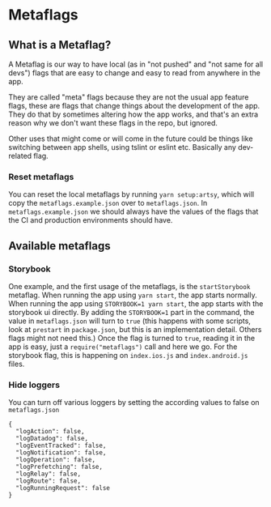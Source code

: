 # Metaflags

## What is a Metaflag?

A Metaflag is our way to have local (as in "not pushed" and "not same for all devs") flags that are easy to change and easy to read from anywhere in the app.

They are called "meta" flags because they are not the usual app feature flags, these are flags that change things about the development of the app. They do that by sometimes altering how the app works, and that's an extra reason why we don't want these flags in the repo, but ignored.

Other uses that might come or will come in the future could be things like switching between app shells, using tslint or eslint etc. Basically any dev-related flag.

### Reset metaflags

You can reset the local metaflags by running `yarn setup:artsy`, which will copy the `metaflags.example.json` over to `metaflags.json`.
In `metaflags.example.json` we should always have the values of the flags that the CI and production environments should have.

## Available metaflags

### Storybook

One example, and the first usage of the metaflags, is the `startStorybook` metaflag.
When running the app using `yarn start`, the app starts normally. When running the app using `STORYBOOK=1 yarn start`, the app starts with the storybook ui directly.
By adding the `STORYBOOK=1` part in the command, the value in `metaflags.json` will turn to `true` (this happens with some scripts, look at `prestart` in `package.json`, but this is an implementation detail. Others flags might not need this.) Once the flag is turned to `true`, reading it in the app is easy, just a `require("metaflags")` call and here we go. For the storybook flag, this is happening on `index.ios.js` and `index.android.js` files.

### Hide loggers

You can turn off various loggers by setting the according values to false on `metaflags.json`

```
{
  "logAction": false,
  "logDatadog": false,
  "logEventTracked": false,
  "logNotification": false,
  "logOperation": false,
  "logPrefetching": false,
  "logRelay": false,
  "logRoute": false,
  "logRunningRequest": false
}

```
